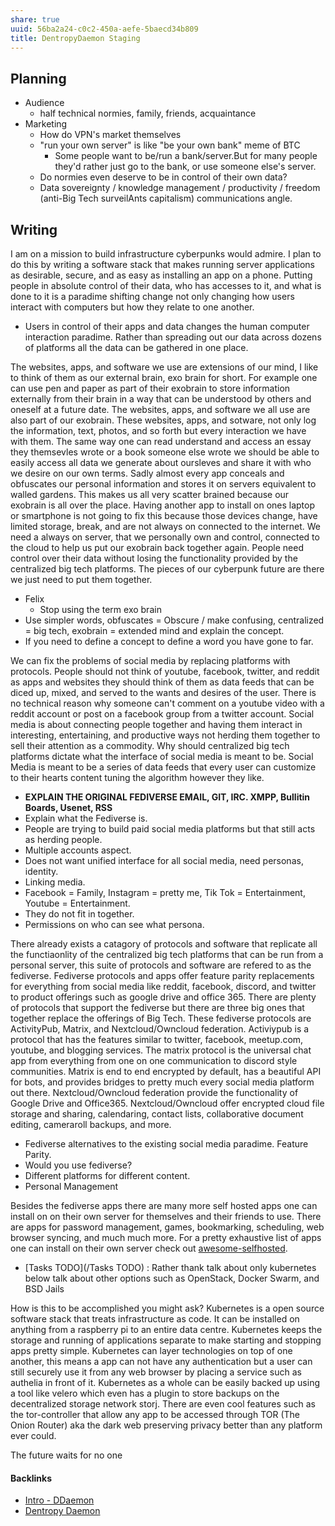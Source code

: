 ```yaml
---
share: true
uuid: 56ba2a24-c0c2-450a-aefe-5baecd34b809
title: DentropyDaemon Staging
---
```

## Planning

* Audience
  * half technical normies, family, friends, acquaintance
* Marketing
  * How do VPN's market themselves
  * "run your own server" is like "be your own bank" meme of BTC
    * Some people want to be/run a bank/server.But for many people they'd rather just go to the bank, or use someone else's server.
  * Do normies even deserve to be in control of their own data?
  * Data sovereignty / knowledge management / productivity / freedom (anti-Big Tech surveilAnts capitalism) communications angle.

## Writing

I am on a mission to build infrastructure cyberpunks would admire. I plan to do this by writing a software stack that makes running server applications as desirable, secure, and as easy as installing an app on a phone. Putting people in absolute control of their data, who has accesses to it, and what is done to it is a paradime shifting change not only changing how users interact with computers but how they relate to one another.

* Users in control of their apps and data changes the human computer interaction paradime. Rather than spreading out our data across dozens of platforms all the data can be gathered in one place.

The websites, apps, and software we use are extensions of our mind, I like to think of them as our external brain, exo brain for short. For example one can use pen and paper as part of their exobrain to store information externally from their brain in a way that can be understood by others and oneself at a future date. The websites, apps, and software we all use are also part of our exobrain. These websites, apps, and sotware, not only log the information, text, photos, and so forth but every interaction we have with them. The same way one can read understand and access an essay they themsevles wrote or a book someone else wrote we should be able to easily access all data we generate about oursleves and share it with who we desire on our own terms. Sadly almost every app conceals and obfuscates our personal information and stores it on servers equivalent to walled gardens. This makes us all very scatter brained because our exobrain is all over the place. Having another app to install on ones laptop or smartphone is not going to fix this because those devices change, have limited storage, break, and are not always on connected to the internet. We need a always on server, that we personally own and control, connected to the cloud to help us put our exobrain back together again. People need control over their data without losing the functionality provided by the centralized big tech platforms. The pieces of our cyberpunk future are there we just need to put them together.

* Felix
  * Stop using the term exo brain
* Use simpler words, obfuscates = Obscure / make confusing, centralized = big tech, exobrain = extended mind and explain the concept.
* If you need to define a concept to define a word you have gone to far.

We can fix the problems of social media by replacing platforms with protocols. People should not think of youtube, facebook, twitter, and reddit as apps and websites they should think of them as data feeds that can be diced up, mixed, and served to the wants and desires of the user. There is no technical reason why someone can't comment on a youtube video with a reddit account or post on a facebook group from a twitter account. Social media is about connecting people together and having them interact in interesting, entertaining, and productive ways not herding them together to sell their attention as a commodity. Why should centralized big tech platforms dictate what the interface of social media is meant to be. Social Media is meant to be a series of data feeds that every user can customize to their hearts content tuning the algorithm however they like.

* **EXPLAIN THE ORIGINAL FEDIVERSE EMAIL, GIT, IRC. XMPP, Bullitin Boards, Usenet, RSS**
* Explain what the Fediverse is.
* People are trying to build paid social media platforms but that still acts as herding people. 
* Multiple accounts aspect. 
* Does not want unified interface for all social media, need personas, identity.
* Linking media.
* Facebook = Family, Instagram = pretty me, Tik Tok = Entertainment, Youtube = Entertainment.
* They do not fit in together.
* Permissions on who can see what persona.

There already exists a catagory of protocols and software that replicate all the functiaonlity of the centralized big tech platforms that can be run from a personal server, this suite of protocols and software are refered to as the fediverse. Fediverse protocols and apps offer feature parity replacements for everything from social media like reddit, facebook, discord, and twitter to product offerings such as google drive and office 365. There are plenty of protocols that support the fediverse but there are three big ones that together replace the offerings of Big Tech. These fediverse protocols are ActivityPub, Matrix, and Nextcloud/Owncloud federation. Activiypub is a protocol that has the features similar to twitter, facebook, meetup.com, youtube, and blogging services. The matrix protocol is the universal chat app from everything from one on one communication to discord style communities. Matrix is end to end encrypted by default, has a beautiful API for bots, and provides bridges to pretty much every social media platform out there. Nextcloud/Owncloud federation provide the functionality of Google Drive and Office365. Nextcloud/Owncloud offer encrypted cloud file storage and sharing, calendaring, contact lists, collaborative document editing, cameraroll backups, and more.

* Fediverse alternatives to the existing social media paradime. Feature Parity.
* Would you use fediverse?
* Different platforms for different content.
* Personal Management

Besides the fediverse apps there are many more self hosted apps one can install on on their own server for themselves and their friends to use. There are apps for password management, games, bookmarking, scheduling, web browser syncing, and much much more. For a pretty exhaustive list of apps one can install on their own server check out [awesome-selfhosted](https://github.com/awesome-selfhosted/awesome-selfhosted).

* [Tasks TODO](/Tasks TODO) : Rather thank talk about only kubernetes below talk about other options such as OpenStack, Docker Swarm, and BSD Jails

How is this to be accomplished you might ask? Kubernetes is a open source software stack that treats infrastructure as code. It can be installed on anything from a raspberry pi to an entire data centre. Kubernetes keeps the storage and running of applications separate to make starting and stopping apps pretty simple. Kubernetes can layer technologies on top of one another, this means a app can not have any authentication but a user can still securely use it from any web browser by placing a service such as authelia in front of it. Kubernetes as a whole can be easily backed up using a tool like velero which even has a plugin to store backups on the decentralized storage network storj. There are even cool features such as the tor-controller that allow any app to be accessed through TOR (The Onion Router) aka the dark web preserving privacy better than any platform ever could.

The future waits for no one


#### Backlinks

* [Intro - DDaemon](/3aac9f98-9264-4093-8402-be32de0295cb)
* [Dentropy Daemon](/15c66694-3dc9-4115-afb8-887a6e52ffea)